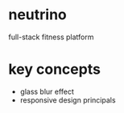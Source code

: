 # neutrino
full-stack fitness platform

# key concepts

- glass blur effect
- responsive design principals

